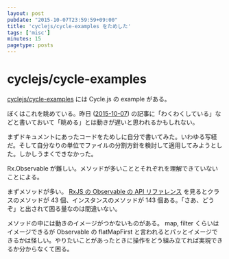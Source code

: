 ```yaml
---
layout: post
pubdate: "2015-10-07T23:59:59+09:00"
title: 'cyclejs/cycle-examples をためした'
tags: ['misc']
minutes: 15
pagetype: posts
---
```

# cyclejs/cycle-examples

[cyclejs/cycle-examples][] には Cycle.js の example がある。

ぼくはこれを眺めている。昨日 ([2015-10-07][]) の記事に「わくわくしている」などと書いておいて「眺める」とは動きが遅いと思われるかもしれない。

まずドキュメントにあったコードをためしに自分で書いてみた。いわゆる写経だ。そして自分なりの単位でファイルの分割方針を検討して適用してみようとした。しかしうまくできなかった。

Rx.Observable が難しい。メソッドが多いこととそれぞれを理解できていないことによる。

まずメソッドが多い。 [RxJS の Observable の API リファレンス](https://github.com/Reactive-Extensions/RxJS/blob/master/doc/api/core/observable.md) を見るとクラスのメソッドが 43 個、インスタンスのメソッドが 143 個ある。「さあ、どうぞ」と出されて困る量なのは間違いない。

メソッドの中には動きのイメージがつかないものがある。 map, filter くらいはイメージできるが Observable の flatMapFirst と言われるとパッとイメージできるかは怪しい。やりたいことがあったときに操作をどう組み立てれば実現できるか分からなくて困る。

[2015-10-07]: http://blog.bouzuya.net/2015/10/07/
[cyclejs/cycle-examples]: https://github.com/cyclejs/cycle-examples

